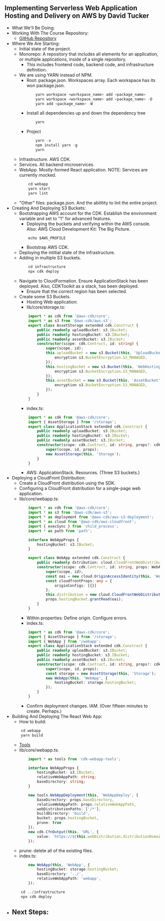 ## Implementing Serverless Web Application Hosting and Delivery on AWS by David Tucker

- What We'll Be Doing:
- Working With The Course Repository:
    - [GitHub Repository](https://github.com/davidtucker/ps-serverless-app)
- Where We Are Starting:
    - Initial state of the project.
    - Monorepo: A repository that includes all elements for an application, or multiple applications, inside of a single repository.
        - This includes frontend code, backend code, and infrastructure definition.
    - We are using YARN instead of NPM.
        - Root: package.json. Workspaces array. Each workspace has its won package.json.
            ```javascript
                yarn workspace <workspace_name> add <package_name>
                yarn workspace <workspace_name> add <package_name> -D
                yarn add <package_name> -W
            ```
        - Install all dependencies up and down the dependency tree
            ```javascript
                yarn
            ```
        - Project
            ```javascript
                yarn -v
                npm install yarn -g
                yarn
            ```
    - Infrastructure. AWS CDK.
    - Services. All backend microservices.
    - WebApp. Mostly-formed React application. NOTE: Services are currently mocked.
        ```javascript
            cd webapp
            yarn start
            yarn lint
        ```
    - "Other" files: package.json. And the abilitity to lint the entire project.
- Creating And Deploying S3 Buckets:
    - Bootstrapping AWS account for the CDK. Establish the environment variable and set to "1" for advanced features.
        - Deploying the buckets and verifying within the AWS console. Also: AWS Cloud Development Kit: The Big Picture.
        ```javascript
            echo $AWS_PROFILE
        ```
        - Bootstrap AWS CDK.
    - Deploying the intitial state of the infrastructure.
    - Adding in multiple S3 buckets.
        ```javascript
            cd infrastructure
            npx cdk deploy
        ```
    - Navigate to CloudFormation. Ensure ApplicationStack has been deployed. Also, CDKToolkit as a stack, has been deployed.
        - Ensure that the correct region has been selected.
    - Create some S3 Buckets.
        - Hosting Web application:
        - lib/core/storage.ts:
        ```typescript
            import * as cdk from '@aws-cdk/core';
            import * as s3 from '@aws-cdk/aws-s3';
            export class AssetStorage extended cdk.Construct {
                public readonly uploadBucket: s3.IBucket;
                public readonly hostingBucket: s3.IBucket;
                public readonly assetBucket: s3.IBucket;
                constructor(scope: cdk.Contruct, id: string) {
                    super(scope, id);
                    this.uploadBucket = new s3.Bucket(this, 'UploadBucket', {
                        encryption s3.BucketEncryption.S3_MANAGED,
                    });
                    this.hostingBucket = new s3.Bucket(this, 'WebHostingBucket', {
                        encryption s3.BucketEncryption.S3_MANAGED,
                    });
                    this.assetBucket = new s3.Bucket(this, 'AssetBucket', {
                        encryption s3.BucketEncryption.S3_MANAGED,
                    });
                }
            }
        ```
        - index.ts:
        ```typescript
            import * as cdk from '@aws-cdk/core';
            import { AssetStorage } from '/storage';
            export class ApplicationStack extended cdk.Construct {
                public readonly uploadBucket: s3.IBucket;
                public readonly hostingBucket: s3.IBucket;
                public readonly assetBucket: s3.IBucket;
                constructor(scope: cdk.Contruct, id: string, props?: cdk.StackProps) {
                    super(scope, id, props);
                    new AssetStorage(this, 'Storage');
                }
            }
        ```
        - AWS: ApplicationStack. Resources. (Three S3 buckets.)
- Deploying a CloudFront Distribution:
    - Create a CloudFront distribution using the SDK.
    - Configuring a CloudFront distribution for a single-page web application.
    - lib/core/webapp.ts:
        ```typescript
            import * as cdk from '@aws-cdk/core';
            import * as s3 from '@aws-cdk/aws-s3';
            import * as deployment from '@aws-cdk/aws-s3-deployment';
            import * as cloud from '@aws-cdk/aws-cloudfront';
            import { execSync } from 'child_process';
            import * as path from 'path';

            interface WebAppProps {
                hostingBucket: s3.IBucket;
            }

            export class WebApp extended cdk.Construct {
                public readonly dstribution: cloud.CloudFrontWebDistribution
                constructor(scope: cdk.Contruct, id: string, props: WebAppProps) {
                    super(scope, id);
                    const oai = new cloud.OriginAccessIdentity(this, 'WebHostingOAI', {});
                    const cloudfrontProps: any = {
                        originConfigs: [{}]
                    };
                    this.distribution = new cloud.CloudFrontWebDistribution(this, 'AppHostingDistribution', cloudfrontProps);
                    props.hostingBucket.grantRead(oai);
                }
            }
        ```
        - Within properties: Define origin. Configure errors.
        - index.ts:
        ```typescript
            import * as cdk from '@aws-cdk/core';
            import { AssetStorage } from '/storage';
            import { WebApp } from '/webapp';
            export class ApplicationStack extended cdk.Construct {
                public readonly uploadBucket: s3.IBucket;
                public readonly hostingBucket: s3.IBucket;
                public readonly assetBucket: s3.IBucket;
                constructor(scope: cdk.Contruct, id: string, props?: cdk.StackProps) {
                    super(scope, id, props);
                    const storage = new AssetStorage(this, 'Storage');
                    new WebApp(this, 'WebApp', {
                        hostingBucket: storage.hostingBucket;
                    });
                }
            }
        ```
        - Confirm deployment changes. IAM. (Over fifteen minutes to create. Perhaps.)
- Building And Deploying The React Web App:
    - How to build:
    ```javascript
        cd webapp
        yarn build
    ```
    - [Tools](https://github.com/davidtucker/cdk-webapp-tools)
    - lib/core/webapp.ts:
        ```typescript
            import * as tools from 'cdk-webapp-tools';

            interface WebAppProps {
                hostingBucket: s3.IBucket;
                relativeWebAppPath: string;
                baseDirectory: string;
            }

            new tools.WebAppDeployment(this, 'WebAppDeploy', {
                baseDirectory: props.baseDirectory,
                relativeWebAppPath: props.relativeWebAppPath,
                webDistributionPaths: ['/*'],
                buildDirectory: 'build',
                bucket: props.hostingBucket,
                prune: true
            });
            new cdk.CfnOutput(this, 'URL', {
                value: `https://${this.webDistribution.distributionDomainName}/`
            });

        ```
    - prune: delete all of the existing files.
    - index.ts:
        ```typescript
            new WebApp(this, 'WebApp', {
                hostingBucket: storage.hostingBucket;
                baseDirectory: '../',
                relativeWebAppPath: 'webapp',
            });
        ```
    ```javascript
        cd ../infrastructure
        npx cdk deploy
    ```
- Next Steps:
    - 